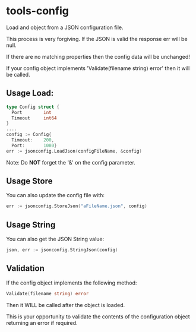 # tools-config

Load and object from a JSON configuration file.

This process is very forgiving. If the JSON is valid the response err will be null.

If there are no matching properties then the config data will be unchanged!

If your config object implements 'Validate(filename string) error' then it will be called.

## Usage Load:
```go
type Config struct {
  Port        int
  Timeout     int64
}
....
config := Config{
  Timeout:    200,
  Port:       1080}
err := jsonconfig.LoadJson(configFileName, &config)
```
  
Note: Do **NOT** forget the '&' on the config parameter.

## Usage Store
You can also update the config file with: 

```go
err := jsonconfig.StoreJson("aFileName.json", config)
```

## Usage String
You can also get the JSON String value: 

```go
json, err := jsonconfig.StringJson(config)
```

## Validation
If the config object implements the following method:

```go
Validate(filename string) error
```

Then it WILL be called after the object is loaded. 

This is your opportunity to validate the contents of the configuration object returning an error if required. 
